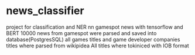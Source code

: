# news_classifier
project for classification and NER nn gamespot news with  tensorflow and BERT
10000 news from gamespot were parsed and saved into database(PostgresSQL)
all games titles and game developer companies titles where parsed from wikipidea 
All titles where tokiniced with IOB format

